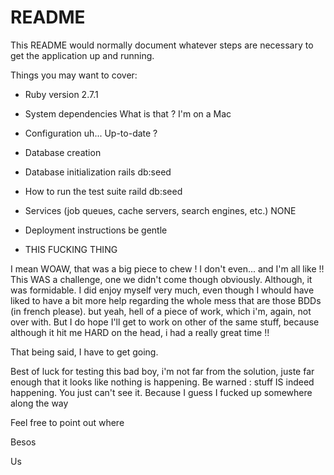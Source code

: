 # README

This README would normally document whatever steps are necessary to get the
application up and running.

Things you may want to cover:

* Ruby version
2.7.1
* System dependencies
What is that ? I'm on a Mac
* Configuration
uh... Up-to-date ?
* Database creation

* Database initialization
rails db:seed
* How to run the test suite
raild db:seed
* Services (job queues, cache servers, search engines, etc.)
NONE
* Deployment instructions
be gentle
* THIS FUCKING THING

I mean WOAW, that was a big piece to chew ! I don't even... and I'm all like !! 
This WAS a challenge, one we didn't come though obviously.
Although, it was formidable. I did enjoy myself very much, even though I whould have liked to have a bit more help regarding the whole mess that are those BDDs (in french please). but yeah, hell of a piece of work, which i'm, again, not over with. 
But I do hope I'll get to work on other of the same stuff, because although it hit me HARD on the head, i had a really great time !!

That being said, I have to get going. 

Best of luck for testing this bad boy, i'm not far from the solution, juste far enough that it looks like nothing is happening.
Be warned : stuff IS indeed happening. You just can't see it. 
Because I guess I fucked up somewhere along the way

Feel free to point out where

Besos

Us
